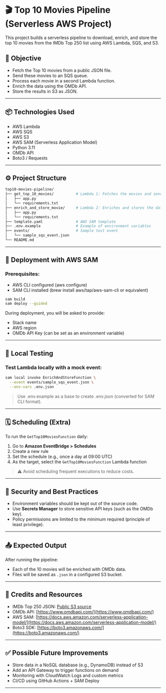# 🎬 Top 10 Movies Pipeline (Serverless AWS Project)

This project builds a serverless pipeline to download, enrich, and store the top 10 movies from the IMDb Top 250 list using AWS Lambda, SQS, and S3.

## 📌 Objective

- Fetch the Top 10 movies from a public JSON file.
- Send these movies to an SQS queue.
- Process each movie in a second Lambda function.
- Enrich the data using the OMDb API.
- Store the results in S3 as JSON.

---

## 📦 Technologies Used

- AWS Lambda  
- AWS SQS  
- AWS S3  
- AWS SAM (Serverless Application Model)  
- Python 3.11  
- OMDb API  
- Boto3 / Requests  

---

## ⚙️ Project Structure

```bash
top10-movies-pipeline/
├── get_top_10_movies/          # Lambda 1: Fetches the movies and sends to SQS
│   ├── app.py
│   └── requirements.txt
├── enrich_and_store_movie/     # Lambda 2: Enriches and stores the data
│   ├── app.py
│   └── requirements.txt
├── template.yaml               # AWS SAM template
├── .env.example                # Example of environment variables
├── events/                     # Sample test event
│   └── sample_sqs_event.json
└── README.md
```

---

## 🚀 Deployment with AWS SAM

### Prerequisites:
- AWS CLI configured (aws configure)
- SAM CLI installed (brew install aws/tap/aws-sam-cli or equivalent)

```bash
sam build
sam deploy --guided
```
During deployment, you will be asked to provide:
- Stack name
- AWS region
- OMDb API Key (can be set as an environment variable)

---

## 🧪 Local Testing

### Test Lambda locally with a mock event:

```bash
sam local invoke EnrichAndStoreFunction \
  --event events/sample_sqs_event.json \
  --env-vars .env.json
```
> Use .env.example as a base to create .env.json (converted for SAM CLI format).

---

## 🗓 Scheduling (Extra)

To run the `GetTop10MoviesFunction` daily:

1. Go to **Amazon EventBridge > Schedules**
2. Create a new rule
3. Set the schedule (e.g., once a day at 09:00 UTC)
4. As the target, select the `GetTop10MoviesFunction` Lambda function

> ⚠️ Avoid scheduling frequent executions to reduce costs.

---

## 🔐 Security and Best Practices

- Environment variables should be kept out of the source code.
- Use **Secrets Manager** to store sensitive API keys (such as the OMDb key).
- Policy permissions are limited to the minimum required (principle of least privilege).

---

## 📤 Expected Output

After running the pipeline:
- Each of the 10 movies will be enriched with OMDb data.
- Files will be saved as `.json` in a configured S3 bucket.

---

## 🪪 Credits and Resources

- IMDb Top 250 JSON: [Public S3 source](https://top-movies.s3.eu-central-1.amazonaws.com/Top250Movies.json)
- OMDb API: [https://www.omdbapi.com/](https://www.omdbapi.com/)
- AWS SAM: [https://docs.aws.amazon.com/serverless-application-model/](https://docs.aws.amazon.com/serverless-application-model/)
- Boto3 SDK: [https://boto3.amazonaws.com/](https://boto3.amazonaws.com/)

---

## ✅ Possible Future Improvements

- Store data in a NoSQL database (e.g., DynamoDB) instead of S3
- Add an API Gateway to trigger functions on demand
- Monitoring with CloudWatch Logs and custom metrics
- CI/CD using GitHub Actions + SAM Deploy

---